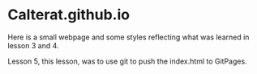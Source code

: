 # Calterat.github.io

Here is a small webpage and some styles reflecting what was learned in lesson 3 and 4.

Lesson 5, this lesson, was to use git to push the index.html to GitPages.